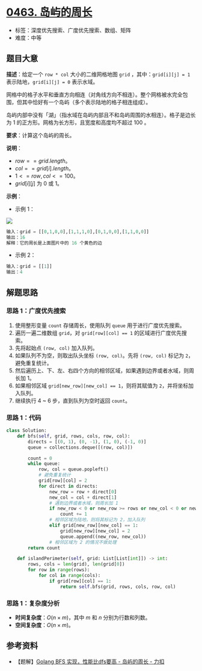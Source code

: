 # [0463. 岛屿的周长](https://leetcode.cn/problems/island-perimeter/)

- 标签：深度优先搜索、广度优先搜索、数组、矩阵
- 难度：中等

## 题目大意

**描述**：给定一个 `row * col` 大小的二维网格地图 `grid` ，其中：`grid[i][j] = 1` 表示陆地，`grid[i][j] = 0` 表示水域。

网格中的格子水平和垂直方向相连（对角线方向不相连）。整个网格被水完全包围，但其中恰好有一个岛屿（多个表示陆地的格子相连组成）。

岛屿内部中没有「湖」（指水域在岛屿内部且不和岛屿周围的水相连）。格子是边长为 1 的正方形。网格为长方形，且宽度和高度均不超过 100 。

**要求**：计算这个岛屿的周长。

**说明**：

- $row == grid.length$。
- $col == grid[i].length$。
- $1 <= row, col <= 100$。
- $grid[i][j]$ 为 $0$ 或 $1$。

**示例**：

- 示例 1：

![](https://assets.leetcode-cn.com/aliyun-lc-upload/uploads/2018/10/12/island.png)

```Python
输入：grid = [[0,1,0,0],[1,1,1,0],[0,1,0,0],[1,1,0,0]]
输出：16
解释：它的周长是上面图片中的 16 个黄色的边
```

- 示例 2：

```Python
输入：grid = [[1]]
输出：4
```

## 解题思路

### 思路 1：广度优先搜索

1. 使用整形变量 `count` 存储周长，使用队列 `queue` 用于进行广度优先搜索。
2. 遍历一遍二维数组 `grid`，对 `grid[row][col] == 1` 的区域进行广度优先搜索。
3. 先将起始点 `(row, col)` 加入队列。
4. 如果队列不为空，则取出队头坐标 `(row, col)`。先将 `(row, col)` 标记为 `2`，避免重复统计。
5. 然后遍历上、下、左、右四个方向的相邻区域，如果遇到边界或者水域，则周长加 1。
6. 如果相邻区域 `grid[new_row][new_col] == 1`，则将其赋值为 `2`，并将坐标加入队列。
7. 继续执行 4 ~ 6 步，直到队列为空时返回 `count`。

### 思路 1：代码

```Python
class Solution:
    def bfs(self, grid, rows, cols, row, col):
        directs = [(0, 1), (0, -1), (1, 0), (-1, 0)]
        queue = collections.deque([(row, col)])

        count = 0
        while queue:
            row, col = queue.popleft()
            # 避免重复统计
            grid[row][col] = 2
            for direct in directs:
                new_row = row + direct[0]
                new_col = col + direct[1]
                # 遇到边界或者水域，则周长加 1
                if new_row < 0 or new_row >= rows or new_col < 0 or new_col >= cols or grid[new_row][new_col] == 0:
                    count += 1
                # 相邻区域为陆地，则将其标记为 2，加入队列
                elif grid[new_row][new_col] == 1:
                    grid[new_row][new_col] = 2
                    queue.append((new_row, new_col))
                # 相邻区域为 2 的情况不做处理
        return count

    def islandPerimeter(self, grid: List[List[int]]) -> int:
        rows, cols = len(grid), len(grid[0])
        for row in range(rows):
            for col in range(cols):
                if grid[row][col] == 1:
                    return self.bfs(grid, rows, cols, row, col)
```

### 思路 1：复杂度分析

- **时间复杂度**：$O(n \times m)$，其中 $m$ 和 $n$ 分别为行数和列数。
- **空间复杂度**：$O(n \times m)$。

## 参考资料

- 【题解】[Golang BFS 实现，性能比dfs要高 - 岛屿的周长 - 力扣](https://leetcode.cn/problems/island-perimeter/solution/golang-bfs-shi-xian-xing-neng-bi-dfsyao-nln2g/) 
